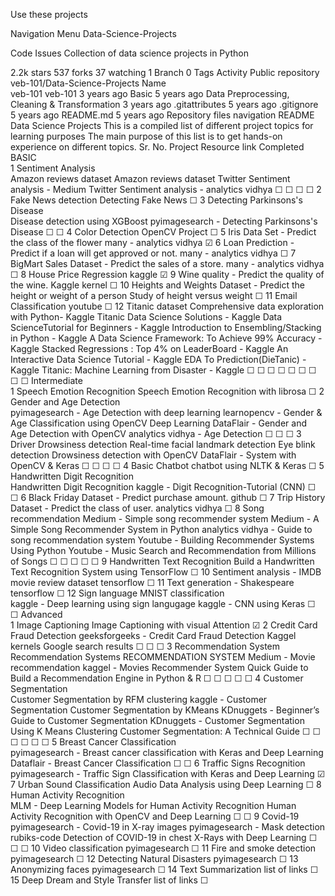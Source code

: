 Use these projects 


Navigation Menu
Data-Science-Projects

Code
Issues
Collection of data science projects in Python

 2.2k stars
 537 forks
 37 watching
 1 Branch
 0 Tags
 Activity
Public repository
veb-101/Data-Science-Projects
Name	
veb-101
veb-101
3 years ago
Basic
5 years ago
Data Preprocessing, Cleaning & Transformation
3 years ago
.gitattributes
5 years ago
.gitignore
5 years ago
README.md
5 years ago
Repository files navigation
README
Data Science Projects
This is a compiled list of different project topics for learning purposes
The main purpose of this list is to get hands-on experience on different topics.
Sr. No.	Project	Resource link	Completed
BASIC		
1	Sentiment Analysis	
Amazon reviews dataset
Amazon reviews dataset
Twitter Sentiment analysis - Medium
Twitter Sentiment analysis - analytics vidhya
☐
☐
☐
☐
2	Fake News detection	Detecting Fake News	☐
3	Detecting Parkinsons's Disease	
Disease detection using XGBoost
pyimagesearch - Detecting Parkinsons's Disease
☐
☐
4	Color Detection	OpenCV Project	☐
5	Iris Data Set - Predict the class of the flower	many - analytics vidhya	☑
6	Loan Prediction - Predict if a loan will get approved or not.	many - analytics vidhya	☐
7	BigMart Sales Dataset - Predict the sales of a store.	many - analytics vidhya	☐
8	House Price Regression	kaggle	☑
9	Wine quality - Predict the quality of the wine.	Kaggle kernel	☐
10	Heights and Weights Dataset - Predict the height or weight of a person	Study of height versus weight	☐
11	Email Classification	youtube	☐
12	Titanic dataset	
Comprehensive data exploration with Python- Kaggle
Titanic Data Science Solutions - Kaggle
Data ScienceTutorial for Beginners - Kaggle
Introduction to Ensembling/Stacking in Python - Kaggle
A Data Science Framework: To Achieve 99% Accuracy - Kaggle
Stacked Regressions : Top 4% on LeaderBoard - Kaggle
An Interactive Data Science Tutorial - Kaggle
EDA To Prediction(DieTanic) - Kaggle
Titanic: Machine Learning from Disaster - Kaggle
☐
☐
☐
☐
☐
☐
☐
☐
☐
Intermediate		
1	Speech Emotion Recognition	Speech Emotion Recognition with librosa	☐
2	Gender and Age Detection	
pyimagesearch - Age Detection with deep learning
learnopencv - Gender & Age Classification using OpenCV Deep Learning
DataFlair - Gender and Age Detection with OpenCV
analytics vidhya - Age Detection
☐
☐
☐
3	Driver Drowsiness detection	
Real-time facial landmark detection
Eye blink detection
Drowsiness detection with OpenCV
DataFlair - System with OpenCV & Keras
☐
☐
☐
☐
4	Basic Chatbot	chatbot using NLTK & Keras	☐
5	Handwritten Digit Recognition	
Handwritten Digit Recognition
kaggle - Digit Recognition-Tutorial (CNN)
☐
☐
6	Black Friday Dataset - Predict purchase amount.	github	☐
7	Trip History Dataset - Predict the class of user.	analytics vidhya	☐
8	Song recommendation	
Medium - Simple song recommender system
Medium - A Simple Song Recommender System in Python
analytics vidhya - Guide to song recommendation system
Youtube - Building Recommender Systems Using Python
Youtube - Music Search and Recommendation from Millions of Songs
☐
☐
☐
☐
☐
9	Handwritten Text Recognition	Build a Handwritten Text Recognition System using TensorFlow	☐
10	Sentiment analysis - IMDB movie review dataset	tensorflow	☐
11	Text generation - Shakespeare	tensorflow	☐
12	Sign language MNIST classification	
kaggle - Deep learning using sign langugage
kaggle - CNN using Keras
☐
☐
Advanced		
1	Image Captioning	Image Captioning with visual Attention	☑
2	Credit Card Fraud Detection	
geeksforgeeks - Credit Card Fraud Detection
Kaggel kernels
Google search results
☐
☐
☐
3	Recommendation System	
Recommendation Systems
RECOMMENDATION SYSTEM
Medium - Movie recommendation
kaggel - Movies Recommender System
Quick Guide to Build a Recommendation Engine in Python & R
☐
☐
☐
☐
☐
4	Customer Segmentation	
Customer Segmentation by RFM clustering
kaggle - Customer Segmentation
Customer Segmentation by KMeans
KDnuggets - Beginner’s Guide to Customer Segmentation
KDnuggets - Customer Segmentation Using K Means Clustering
Customer Segmentation: A Technical Guide
☐
☐
☐
☐
☐
☐
5	Breast Cancer Classification	
pyimagesearch - Breast cancer classification with Keras and Deep Learning
Dataflair - Breast Cancer Classification
☐
☐
6	Traffic Signs Recognition	pyimagesearch - Traffic Sign Classification with Keras and Deep Learning	☑
7	Urban Sound Classification	Audio Data Analysis using Deep Learning	☐
8	Human Activity Recognition	
MLM - Deep Learning Models for Human Activity Recognition
Human Activity Recognition with OpenCV and Deep Learning
☐
☐
9	Covid-19	
pyimagesearch - Covid-19 in X-ray images
pyimagesearch - Mask detection
rubiks-code Detection of COVID-19 in chest X-Rays with Deep Learning
☐
☐
☐
10	Video classification	pyimagesearch	☐
11	Fire and smoke detection	pyimagesearch	☐
12	Detecting Natural Disasters	pyimagesearch	☐
13	Anonymizing faces	pyimagesearch	☐
14	Text Summarization	list of links	☐
15	Deep Dream and Style Transfer	list of links	☐
